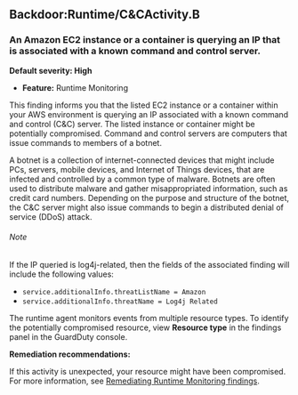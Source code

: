 Backdoor:Runtime/C&CActivity.B
------------------------------


### An Amazon EC2 instance or a container is querying an IP that is associated with a known command and control server.


**Default severity: High**


 * **Feature:** Runtime Monitoring

This finding informs you that the listed EC2 instance or a container within your AWS environment is querying an IP associated with a known command and control (C&C) server. The listed instance or container might be potentially compromised. Command and control servers are computers that issue commands to members of a botnet. 


A botnet is a collection of internet-connected devices that might include PCs, servers, mobile devices, and Internet of Things devices, that are infected and controlled by a common type of malware. Botnets are often used to distribute malware and gather misappropriated information, such as credit card numbers. Depending on the purpose and structure of the botnet, the C&C server might also issue commands to begin a distributed denial of service (DDoS) attack.


###### Note

If the IP queried is log4j-related, then the fields of the associated finding will include the following values:

 * `service.additionalInfo.threatListName = Amazon`
* `service.additionalInfo.threatName = Log4j Related`

The runtime agent monitors events from multiple resource types. To identify the potentially compromised resource, view **Resource type** in the findings panel in the GuardDuty console.


**Remediation recommendations:**


If this activity is unexpected, your resource might have been compromised. For more information, see [Remediating Runtime Monitoring findings](https://docs.aws.amazon.com/guardduty/latest/ug/guardduty-remediate-runtime-monitoring.html).

